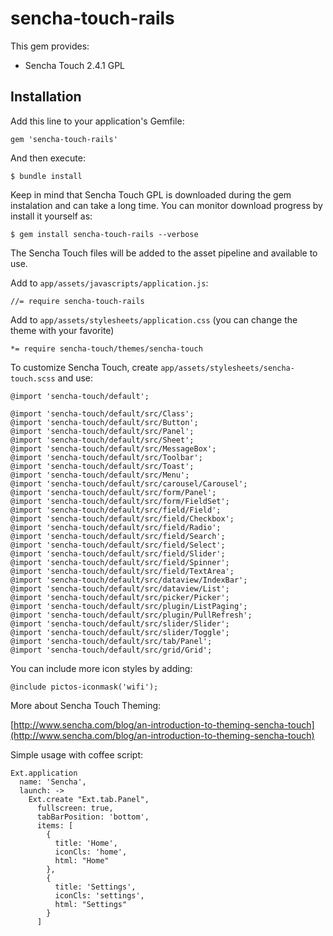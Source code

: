 # sencha-touch-rails

This gem provides:

* Sencha Touch 2.4.1 GPL

## Installation

Add this line to your application's Gemfile:

    gem 'sencha-touch-rails'

And then execute:

    $ bundle install

Keep in mind that Sencha Touch GPL is downloaded during the gem instalation and can take a long time. You can monitor download progress by install it yourself as:

    $ gem install sencha-touch-rails --verbose

The Sencha Touch files will be added to the asset pipeline and available to use. 

Add to `app/assets/javascripts/application.js`:

    //= require sencha-touch-rails
    
Add to `app/assets/stylesheets/application.css` (you can change the theme with your favorite)

    *= require sencha-touch/themes/sencha-touch

To customize Sencha Touch, create `app/assets/stylesheets/sencha-touch.scss` and use:

    @import 'sencha-touch/default';
  
    @import 'sencha-touch/default/src/Class';
    @import 'sencha-touch/default/src/Button';
    @import 'sencha-touch/default/src/Panel';
    @import 'sencha-touch/default/src/Sheet';
    @import 'sencha-touch/default/src/MessageBox';
    @import 'sencha-touch/default/src/Toolbar';
    @import 'sencha-touch/default/src/Toast';
    @import 'sencha-touch/default/src/Menu';
    @import 'sencha-touch/default/src/carousel/Carousel';
    @import 'sencha-touch/default/src/form/Panel';
    @import 'sencha-touch/default/src/form/FieldSet';
    @import 'sencha-touch/default/src/field/Field';
    @import 'sencha-touch/default/src/field/Checkbox';
    @import 'sencha-touch/default/src/field/Radio';
    @import 'sencha-touch/default/src/field/Search';
    @import 'sencha-touch/default/src/field/Select';
    @import 'sencha-touch/default/src/field/Slider';
    @import 'sencha-touch/default/src/field/Spinner';
    @import 'sencha-touch/default/src/field/TextArea';
    @import 'sencha-touch/default/src/dataview/IndexBar';
    @import 'sencha-touch/default/src/dataview/List';
    @import 'sencha-touch/default/src/picker/Picker';
    @import 'sencha-touch/default/src/plugin/ListPaging';
    @import 'sencha-touch/default/src/plugin/PullRefresh';
    @import 'sencha-touch/default/src/slider/Slider';
    @import 'sencha-touch/default/src/slider/Toggle';
    @import 'sencha-touch/default/src/tab/Panel';
    @import 'sencha-touch/default/src/grid/Grid';
	
You can include more icon styles by adding:

    @include pictos-iconmask('wifi');
	
More about Sencha Touch Theming:

[http://www.sencha.com/blog/an-introduction-to-theming-sencha-touch](http://www.sencha.com/blog/an-introduction-to-theming-sencha-touch)	

Simple usage with coffee script:

    Ext.application
      name: 'Sencha',
      launch: ->
        Ext.create "Ext.tab.Panel",
          fullscreen: true,
          tabBarPosition: 'bottom',
          items: [
            {
              title: 'Home',
              iconCls: 'home',
              html: "Home"
            },
            {
              title: 'Settings',
              iconCls: 'settings',
              html: "Settings"
            }
          ]